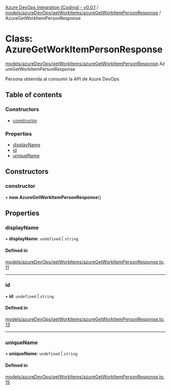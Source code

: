 [Azure DevOps Integration (Coding) - v0.0.1](../README.md) / [models/azureDevOps/getWorkItems/azureGetWorkItemPersonResponse](../modules/models_azureDevOps_getWorkItems_azureGetWorkItemPersonResponse.md) / AzureGetWorkItemPersonResponse

# Class: AzureGetWorkItemPersonResponse

[models/azureDevOps/getWorkItems/azureGetWorkItemPersonResponse](../modules/models_azureDevOps_getWorkItems_azureGetWorkItemPersonResponse.md).AzureGetWorkItemPersonResponse

Persona obtenida al consumir la API de Azure DevOps

## Table of contents

### Constructors

- [constructor](models_azureDevOps_getWorkItems_azureGetWorkItemPersonResponse.AzureGetWorkItemPersonResponse.md#constructor)

### Properties

- [displayName](models_azureDevOps_getWorkItems_azureGetWorkItemPersonResponse.AzureGetWorkItemPersonResponse.md#displayname)
- [id](models_azureDevOps_getWorkItems_azureGetWorkItemPersonResponse.AzureGetWorkItemPersonResponse.md#id)
- [uniqueName](models_azureDevOps_getWorkItems_azureGetWorkItemPersonResponse.AzureGetWorkItemPersonResponse.md#uniquename)

## Constructors

### constructor

• **new AzureGetWorkItemPersonResponse**()

## Properties

### displayName

• **displayName**: `undefined` \| `string`

#### Defined in

[models/azureDevOps/getWorkItems/azureGetWorkItemPersonResponse.ts:11](https://github.com/jeysgar1/azure-devops-api-kms/blob/28b9ee1/src/models/azureDevOps/getWorkItems/azureGetWorkItemPersonResponse.ts#L11)

___

### id

• **id**: `undefined` \| `string`

#### Defined in

[models/azureDevOps/getWorkItems/azureGetWorkItemPersonResponse.ts:13](https://github.com/jeysgar1/azure-devops-api-kms/blob/28b9ee1/src/models/azureDevOps/getWorkItems/azureGetWorkItemPersonResponse.ts#L13)

___

### uniqueName

• **uniqueName**: `undefined` \| `string`

#### Defined in

[models/azureDevOps/getWorkItems/azureGetWorkItemPersonResponse.ts:15](https://github.com/jeysgar1/azure-devops-api-kms/blob/28b9ee1/src/models/azureDevOps/getWorkItems/azureGetWorkItemPersonResponse.ts#L15)
